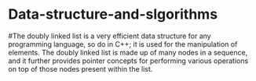 # Data-structure-and-slgorithms
#The doubly linked list is a very efficient data structure for any programming language, so do in C++;
it is used for the manipulation of elements. The doubly linked list is made up 
of many nodes in a sequence, and it further provides pointer concepts for
performing various operations on top of those nodes present within the list.
